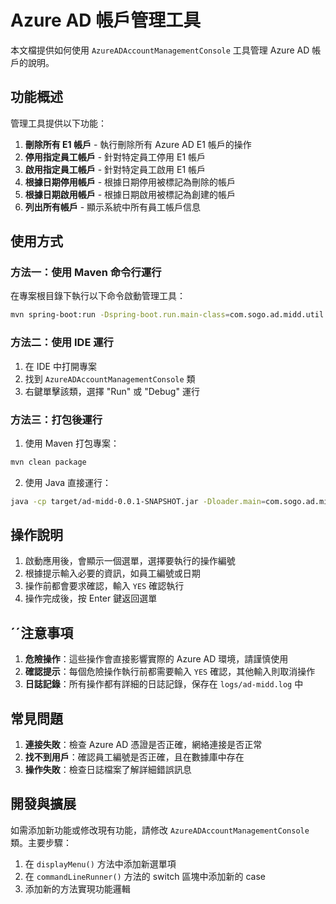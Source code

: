 # Azure AD 帳戶管理工具

本文檔提供如何使用 `AzureADAccountManagementConsole` 工具管理 Azure AD 帳戶的說明。

## 功能概述

管理工具提供以下功能：

1. **刪除所有 E1 帳戶** - 執行刪除所有 Azure AD E1 帳戶的操作
2. **停用指定員工帳戶** - 針對特定員工停用 E1 帳戶
3. **啟用指定員工帳戶** - 針對特定員工啟用 E1 帳戶
4. **根據日期停用帳戶** - 根據日期停用被標記為刪除的帳戶
5. **根據日期啟用帳戶** - 根據日期啟用被標記為創建的帳戶
6. **列出所有帳戶** - 顯示系統中所有員工帳戶信息

## 使用方式

### 方法一：使用 Maven 命令行運行

在專案根目錄下執行以下命令啟動管理工具：

```bash
mvn spring-boot:run -Dspring-boot.run.main-class=com.sogo.ad.midd.util.AzureADAccountManagementConsole
```

### 方法二：使用 IDE 運行

1. 在 IDE 中打開專案
2. 找到 `AzureADAccountManagementConsole` 類
3. 右鍵單擊該類，選擇 "Run" 或 "Debug" 運行

### 方法三：打包後運行

1. 使用 Maven 打包專案：

```bash
mvn clean package
```

2. 使用 Java 直接運行：

```bash
java -cp target/ad-midd-0.0.1-SNAPSHOT.jar -Dloader.main=com.sogo.ad.midd.util.AzureADAccountManagementConsole org.springframework.boot.loader.PropertiesLauncher
```

## 操作說明

1. 啟動應用後，會顯示一個選單，選擇要執行的操作編號
2. 根據提示輸入必要的資訊，如員工編號或日期
3. 操作前都會要求確認，輸入 `YES` 確認執行
4. 操作完成後，按 Enter 鍵返回選單

## ˊˊ注意事項

1. **危險操作**：這些操作會直接影響實際的 Azure AD 環境，請謹慎使用
2. **確認提示**：每個危險操作執行前都需要輸入 `YES` 確認，其他輸入則取消操作
3. **日誌記錄**：所有操作都有詳細的日誌記錄，保存在 `logs/ad-midd.log` 中

## 常見問題

1. **連接失敗**：檢查 Azure AD 憑證是否正確，網絡連接是否正常
2. **找不到用戶**：確認員工編號是否正確，且在數據庫中存在
3. **操作失敗**：檢查日誌檔案了解詳細錯誤訊息

## 開發與擴展

如需添加新功能或修改現有功能，請修改 `AzureADAccountManagementConsole` 類。主要步驟：

1. 在 `displayMenu()` 方法中添加新選單項
2. 在 `commandLineRunner()` 方法的 switch 區塊中添加新的 case
3. 添加新的方法實現功能邏輯

